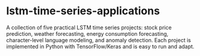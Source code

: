 # lstm-time-series-applications
A collection of five practical LSTM time series projects: stock price prediction, weather forecasting, energy consumption forecasting, character-level language modeling, and anomaly detection. Each project is implemented in Python with TensorFlow/Keras and is easy to run and adapt.
